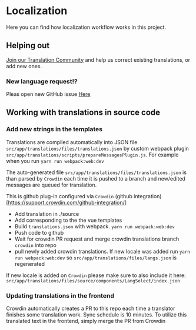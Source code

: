 # Localization
Here you can find how localization workflow works in this project.

## Helping out
[Join our Translation Community](https://crowdin.com/project/genular) and help us correct existing translations, or add new ones.

### New language request!?
Pleas open new GitHub issue [Here](https://github.com/genular/simon-frontend/issues)

## Working with translations in source code
### Add new strings in the templates
Translations are compiled automatically into JSON file `src/app/translations/files/translations.json` 
by custom webpack plugin `src/app/translations/scripts/prepareMessagesPlugin.js`.
For example when you run `yarn run webpack:web:dev`

The auto-generated file `src/app/translations/files/translations.json` is than parsed 
by `Crowdin` each time it is pushed to a branch and new/edited messages are queued for translation.

This is github plug-in configured via `Crowdin` (github integration)[https://support.crowdin.com/github-integration/]

- Add translation in ./source
- Add corresponding to the the vue templates
- Build  `translations.json` with webpack. `yarn run webpack:web:dev`
- Push code to github
- Wait for crowdin PR request and merge crowdin translations branch `crowdin` into repo
- pull newly added crowdin translations. If new locale was added run  `yarn run webpack:web:dev` so `src/app/translations/files/langs.json` is regenerated

If new locale is added on `Crowdin` please make sure to also include it here: `src/app/translations/files/source/components/LangSelect/index.json`

### Updating translations in the frontend
Crowdin automatically creates a PR to this repo each time a translator finishes some translation work. Sync schedule is 10 minutes.
To utilize this translated text in the frontend, simply merge the PR from Crowdin